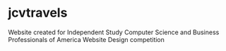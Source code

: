 # jcvtravels
Website created for Independent Study Computer Science and Business Professionals of America Website Design competition
